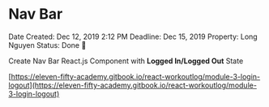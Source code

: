 # Nav Bar

Date Created: Dec 12, 2019 2:12 PM
Deadline: Dec 15, 2019
Property: Long Nguyen
Status: Done 🙌

Create Nav Bar React.js Component with **Logged In/Logged Out** State

[https://eleven-fifty-academy.gitbook.io/react-workoutlog/module-3-login-logout](https://eleven-fifty-academy.gitbook.io/react-workoutlog/module-3-login-logout)